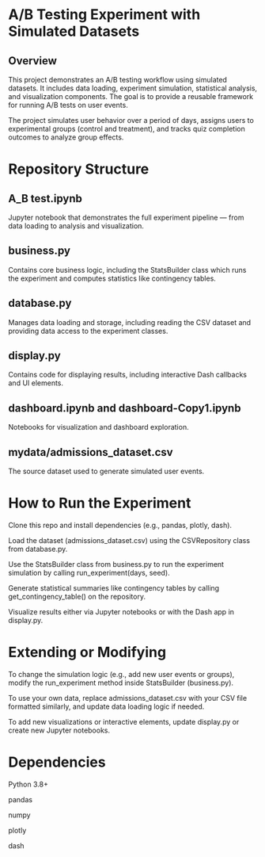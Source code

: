 # A/B Testing Experiment with Simulated Datasets
## Overview
This project demonstrates an A/B testing workflow using simulated datasets. It includes data loading, experiment simulation, statistical analysis, and visualization components. The goal is to provide a reusable framework for running A/B tests on user events.

The project simulates user behavior over a period of days, assigns users to experimental groups (control and treatment), and tracks quiz completion outcomes to analyze group effects.

# Repository Structure
## A_B test.ipynb
Jupyter notebook that demonstrates the full experiment pipeline — from data loading to analysis and visualization.

## business.py
Contains core business logic, including the StatsBuilder class which runs the experiment and computes statistics like contingency tables.

## database.py
Manages data loading and storage, including reading the CSV dataset and providing data access to the experiment classes.

## display.py
Contains code for displaying results, including interactive Dash callbacks and UI elements.

## dashboard.ipynb and dashboard-Copy1.ipynb
Notebooks for visualization and dashboard exploration.

## mydata/admissions_dataset.csv
The source dataset used to generate simulated user events.

# How to Run the Experiment
Clone this repo and install dependencies (e.g., pandas, plotly, dash).

Load the dataset (admissions_dataset.csv) using the CSVRepository class from database.py.

Use the StatsBuilder class from business.py to run the experiment simulation by calling run_experiment(days, seed).

Generate statistical summaries like contingency tables by calling get_contingency_table() on the repository.

Visualize results either via Jupyter notebooks or with the Dash app in display.py.

# Extending or Modifying
To change the simulation logic (e.g., add new user events or groups), modify the run_experiment method inside StatsBuilder (business.py).

To use your own data, replace admissions_dataset.csv with your CSV file formatted similarly, and update data loading logic if needed.

To add new visualizations or interactive elements, update display.py or create new Jupyter notebooks.

# Dependencies
Python 3.8+

pandas

numpy

plotly

dash

